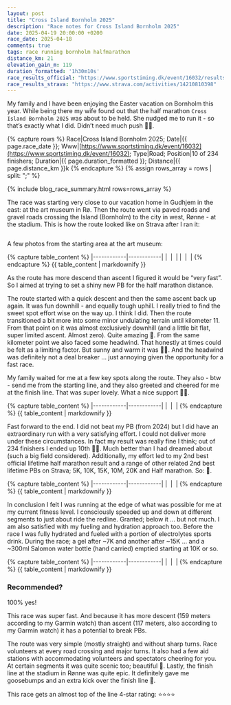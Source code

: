 ```yaml
---
layout: post
title: "Cross Island Bornholm 2025"
description: "Race notes for Cross Island Bornholm 2025"
date: 2025-04-19 20:00:00 +0200
race_date: 2025-04-18
comments: true
tags: race running bornholm halfmarathon
distance_km: 21
elevation_gain_m: 119
duration_formatted: '1h30m10s'
race_results_official: "https://www.sportstiming.dk/event/16032/results"
race_results_strava: "https://www.strava.com/activities/14210810398"
---
```


My family and I have been enjoying the Easter vacation on Bornholm this year. While being there my wife found out that the half marathon `Cross Island Bornholm 2025` was about to be held. She nudged me to run it - so that’s exactly what I did. Didn’t need much push 🤭😂.

{% capture rows %}
Race|Cross Island Bornholm 2025;
Date|{{ page.race_date }};
Www|[https://www.sportstiming.dk/event/16032](https://www.sportstiming.dk/event/16032);
Type|Road;
Position|10 of 234 finishers;
Duration|{{ page.duration_formatted }};
Distance|{{ page.distance_km }}k
{% endcapture %}
{% assign rows_array = rows | split: ";" %}

{% include blog_race_summary.html rows=rows_array %}

The race was starting very close to our vacation home in Gudhjem in the east: at the art museum in Rø. Then the route went via paved roads and gravel roads crossing the Island (Bornholm) to the city in west, Rønne - at the stadium. This is how the route looked like on Strava after I ran it:

<div style="text-align: center; margin-bottom: 1em;">
 <img src="/img_running/2025-04-19/Route.jpg" data-src="/img_running/2025-04-19/Route.jpg" alt="" class="spotlight w-100 pl-2 pr-2" style="max-width: 350px" />
</div>

A few photos from the starting area at the art museum:

{% capture table_content %}
|------------|------------|
| <img src="/img_running/2025-04-19/IMG_3898.jpg" data-src="/img_running/2025-04-19/IMG_3898.jpg" alt="" class="spotlight w-100 pl-2 pr-2" style="max-width: 350px" /> | <img src="/img_running/2025-04-19/IMG_3893.jpg" data-src="/img_running/2025-04-19/IMG_3893.jpg" alt="" class="spotlight w-100 pl-2 pr-2" style="max-width: 350px" /> |
| <img src="/img_running/2025-04-19/IMG_0318.jpg" data-src="/img_running/2025-04-19/IMG_0318.jpg" alt="" class="spotlight w-100 pl-2 pr-2" style="max-width: 350px" /> | <img src="/img_running/2025-04-19/IMG_3900.jpg" data-src="/img_running/2025-04-19/IMG_3900.jpg" alt="" class="spotlight w-100 pl-2 pr-2" style="max-width: 350px" /> |
{% endcapture %}
{{ table_content | markdownify }}

As the route has more descend than ascent I figured it would be “very fast”. So I aimed at trying to set a shiny new PB for the half marathon distance.

The route started with a quick descent and then the same ascent back up again. It was fun downhill - and equally tough uphill. I really tried to find the sweet spot effort wise on the way up. I think I did. Then the route transitioned a bit more into some minor undulating terrain until kilometer 11. From that point on it was almost exclusively downhill (and a little bit flat, super limited ascent. Almost zero). Quite amazing 🤩. From the same kilometer point we also faced some headwind. That honestly at times could be felt as a limiting factor. But sunny and warm it was 🤗🤠. And the headwind was definitely not a deal breaker … just annoying given the opportunity for a fast race.

My family waited for me at a few key spots along the route. They also - btw - send me from the starting line, and they also greeted and cheered for me at the finish line. That was super lovely. What a nice support 🥳🤩.

{% capture table_content %}
|------------|------------|
| <img src="/img_running/2025-04-19/IMG_0320.jpg" data-src="/img_running/2025-04-19/IMG_0320.jpg" alt="" class="spotlight w-100 pl-2 pr-2" style="max-width: 350px" /> | <img src="/img_running/2025-04-19/IMG_0323.jpg" data-src="/img_running/2025-04-19/IMG_0323.jpg" alt="" class="spotlight w-100 pl-2 pr-2" style="max-width: 350px" /> |
{% endcapture %}
{{ table_content | markdownify }}

Fast forward to the end. I did not beat my PB (from 2024) but I did have an extraordinary run with a very satisfying effort. I could not deliver more under these circumstances. In fact my result was really fine I think; out of 234 finishers I ended up 10th 🤯🤗. Much better than I had dreamed about (such a big field considered). Additionally, my effort led to my 2nd best official lifetime half marathon result and a range of other related 2nd best lifetime PBs on Strava; 5K, 10K, 15K, 10M, 20K and Half marathon. So: 🥳.

{% capture table_content %}
|------------|------------|
| <img src="/img_running/2025-04-19/IMG_0326.jpg" data-src="/img_running/2025-04-19/IMG_0326.jpg" alt="" class="spotlight w-100 pl-2 pr-2" style="max-width: 350px" /> | <img src="/img_running/2025-04-19/IMG_0327.jpg" data-src="/img_running/2025-04-19/IMG_0327.jpg" alt="" class="spotlight w-100 pl-2 pr-2" style="max-width: 350px" /> |
{% endcapture %}
{{ table_content | markdownify }}

In conclusion I felt I was running at the edge of what was possible for me at my current fitness level. I consciously speeded up and down at different segments to just about ride the redline. Granted; below it … but not much. I am also satisfied with my fueling and hydration approach too. Before the race I was fully hydrated and fueled with a portion of electrolytes sports drink. During the race; a gel after ~7K and another after ~15K … and a ~300ml Salomon water bottle (hand carried) emptied starting at 10K or so.

{% capture table_content %}
|------------|------------|
| <img src="/img_running/2025-04-19/IMG_3901.jpg" data-src="/img_running/2025-04-19/IMG_3901.jpg" alt="" class="spotlight w-100 pl-2 pr-2" style="max-width: 350px" /> | <img src="/img_running/2025-04-19/IMG_3917.jpg" data-src="/img_running/2025-04-19/IMG_3917.jpg" alt="" class="spotlight w-100 pl-2 pr-2" style="max-width: 350px" /> |
{% endcapture %}
{{ table_content | markdownify }}

### Recommended?
100% yes! 

This race was super fast. And because it  has more descent (159 meters according to my Garmin watch) than ascent (117 meters, also according to my Garmin watch) it has a potential to break PBs. 

The route was very simple (mostly straight) and without sharp turns. Race volunteers at every road crossing and major turns. It also had a few aid stations with accommodating volunteers and spectators cheering for you. At certain segments it was quite scenic too; beautiful 🤩. Lastly, the finish line at the stadium in Rønne was quite epic. It definitely gave me goosebumps and an extra kick over the finish line 🤠.

This race gets an almost top of the line 4-star rating: ⭐️⭐️⭐️⭐️
